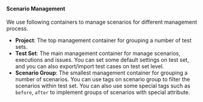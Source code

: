 #### Scenario Management

We use following containers to manage scenarios for different management process.

* **Project**: The top management container for grouping a number of test sets.
* **Test Set**: The main management container for manage scenarios, executions and issues. You can set some default settings on test set, and you can also export/import test cases on test set level.
* **Scenario Group**: The smallest management container for grouping a number of scenarios. You can use tags on scenario group to filter the scenarios within test set. You can also use some special tags such as `before`, `after` to implement groups of scenarios with special attribute.
